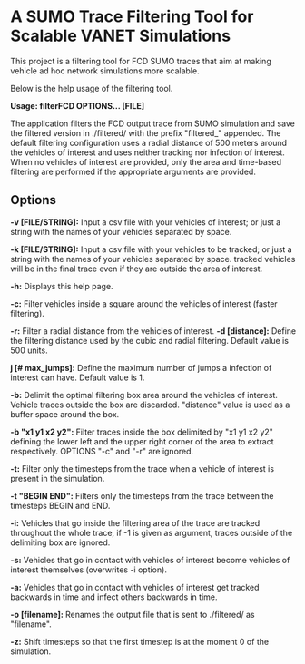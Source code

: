 # A SUMO Trace Filtering Tool for Scalable VANET Simulations

This project is a filtering tool for FCD SUMO traces that aim at making vehicle ad hoc network simulations more scalable.


Below is the help usage of the filtering tool.

**Usage: filterFCD OPTIONS... [FILE]**

The application filters the FCD output trace from SUMO simulation and save the
 filtered version in ./filtered/ with the prefix "filtered_" appended. The default filtering configuration uses a radial distance of 500 meters around the vehicles of interest and uses neither tracking nor infection of interest. When no vehicles of interest are provided, only the area and time-based filtering are performed if the appropriate arguments are provided.

## Options

  **-v [FILE/STRING]:** Input a csv file with your vehicles of interest; or just a 
                     string with the names of your vehicles separated by space.
                     
  **-k [FILE/STRING]:** Input a csv file with your vehicles to be tracked; or just a 
                     string with the names of your vehicles separated by space.
                     tracked vehicles will be in the final trace even if they are
                     outside the area of interest.
                     
  **-h:**                Displays this help page.
  
  **-c:**               Filter vehicles inside a square around the vehicles of
                     interest (faster filtering).
                     
  **-r:**               Filter a radial distance from the vehicles of interest.
  **-d [distance]:**     Define the filtering distance used by the cubic and radial
                     filtering. Default value is 500 units.
                     
  **j [# max_jumps]:**  Define the maximum number of jumps a infection of interest
                     can have. Default value is 1.
                     
  **-b:**               Delimit the optimal filtering box area around the vehicles
                     of interest. Vehicle traces outside the box are discarded.
                     \"distance\" value is used as a buffer space around the box.
                     
  **-b \"x1 y1 x2 y2\":** Filter traces inside the box delimited by \"x1 y1 x2 y2\"
                     defining the lower left and the upper right corner of the
                     area to extract respectively. OPTIONS \"-c\" and \"-r\" are
                     ignored.
                     
  **-t:**               Filter only the timesteps from the trace when a vehicle of
                     interest is present in the simulation.
                     
  **-t \"BEGIN END\":**   Filters only the timesteps from the trace between the
                     timesteps BEGIN and END.
                     
  **-i:**                Vehicles that go inside the filtering area of the trace 
                     are tracked throughout the whole trace, if -1 is given
                     as argument, traces outside of the delimiting box are 
                     ignored.
                     
  **-s:**                Vehicles that go in contact with vehicles of interest become 
                     vehicles of interest themselves (overwrites -i option).
                     
  **-a:**                Vehicles that go in contact with vehicles of interest get 
                     tracked backwards in time and infect others backwards in 
                     time.
                     
  **-o [filename]:**     Renames the output file that is sent to ./filtered/ as "filename".
                     
  **-z:**               Shift timesteps so that the first timestep is at the moment 
                     0 of the simulation.
                     

